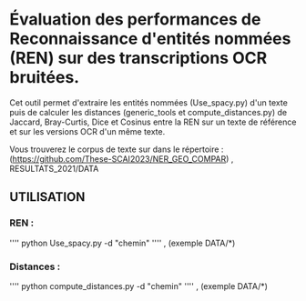 # Évaluation des performances de Reconnaissance d'entités nommées (REN) sur des transcriptions OCR bruitées.

Cet outil permet d'extraire les entités nommées (Use_spacy.py) d'un texte puis de calculer les distances (generic_tools et compute_distances.py) de Jaccard, Bray-Curtis, Dice et Cosinus entre la REN sur un texte de référence et sur les versions OCR d'un même texte.

Vous trouverez le corpus de texte sur dans le répertoire : (https://github.com/These-SCAI2023/NER_GEO_COMPAR) , RESULTATS_2021/DATA 

## UTILISATION

### REN : 
'''' python Use_spacy.py -d "chemin" '''' , (exemple DATA/*)

### Distances :

'''' python compute_distances.py -d "chemin" '''' , (exemple DATA/*)
